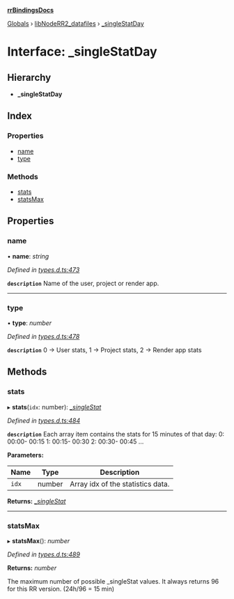 **[rrBindingsDocs](../README.md)**

[Globals](../README.md) › [libNodeRR2_datafiles](../modules/libnoderr2_datafiles.md) › [_singleStatDay](libnoderr2_datafiles._singlestatday.md)

# Interface: _singleStatDay

## Hierarchy

* **_singleStatDay**

## Index

### Properties

* [name](libnoderr2_datafiles._singlestatday.md#name)
* [type](libnoderr2_datafiles._singlestatday.md#type)

### Methods

* [stats](libnoderr2_datafiles._singlestatday.md#stats)
* [statsMax](libnoderr2_datafiles._singlestatday.md#statsmax)

## Properties

###  name

• **name**: *string*

*Defined in [types.d.ts:473](https://github.com/Novalis15/RoyalRender-OpenExtensions/blob/5ba4523/rrNodeJS_rrBindings/nodeJS/win64/v6/types.d.ts#L473)*

**`description`** Name of the user, project or render app.

___

###  type

• **type**: *number*

*Defined in [types.d.ts:478](https://github.com/Novalis15/RoyalRender-OpenExtensions/blob/5ba4523/rrNodeJS_rrBindings/nodeJS/win64/v6/types.d.ts#L478)*

**`description`** 0 -> User stats, 1 -> Project stats, 2 -> Render app stats

## Methods

###  stats

▸ **stats**(`idx`: number): *[_singleStat](libnoderr2_datafiles._singlestat.md)*

*Defined in [types.d.ts:484](https://github.com/Novalis15/RoyalRender-OpenExtensions/blob/5ba4523/rrNodeJS_rrBindings/nodeJS/win64/v6/types.d.ts#L484)*

**`description`** Each array item contains the stats for 15 minutes of that day: 0: 00:00- 00:15 1: 00:15- 00:30 2: 00:30- 00:45 ...

**Parameters:**

Name | Type | Description |
------ | ------ | ------ |
`idx` | number | Array idx of the statistics data.  |

**Returns:** *[_singleStat](libnoderr2_datafiles._singlestat.md)*

___

###  statsMax

▸ **statsMax**(): *number*

*Defined in [types.d.ts:489](https://github.com/Novalis15/RoyalRender-OpenExtensions/blob/5ba4523/rrNodeJS_rrBindings/nodeJS/win64/v6/types.d.ts#L489)*

**Returns:** *number*

The maximum number of possible _singleStat values. It always returns 96 for this RR version. (24h/96 = 15 min)